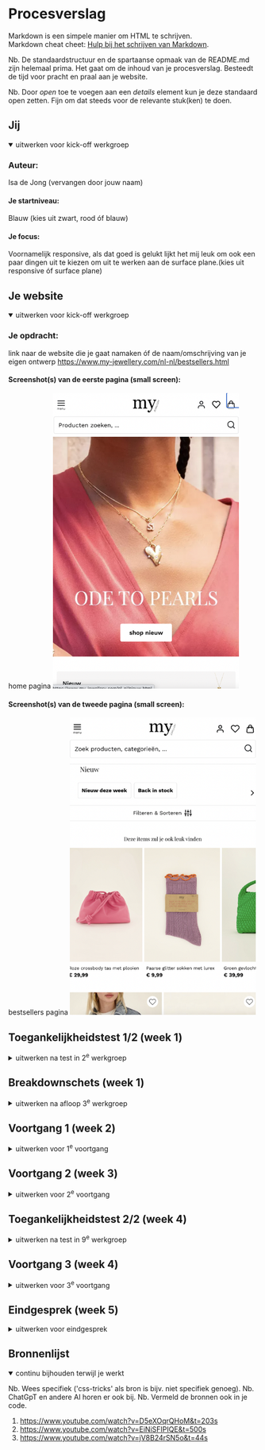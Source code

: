 # Procesverslag
Markdown is een simpele manier om HTML te schrijven.  
Markdown cheat cheet: [Hulp bij het schrijven van Markdown](https://github.com/adam-p/markdown-here/wiki/Markdown-Cheatsheet).

Nb. De standaardstructuur en de spartaanse opmaak van de README.md zijn helemaal prima. Het gaat om de inhoud van je procesverslag. Besteedt de tijd voor pracht en praal aan je website.

Nb. Door *open* toe te voegen aan een *details* element kun je deze standaard open zetten. Fijn om dat steeds voor de relevante stuk(ken) te doen.





## Jij

<details open>
  <summary>uitwerken voor kick-off werkgroep</summary>

  ### Auteur:
  Isa de Jong (vervangen door jouw naam)

  #### Je startniveau:
  Blauw (kies uit zwart, rood óf blauw)

  #### Je focus:
  Voornamelijk responsive,  als dat goed is gelukt lijkt het mij leuk om ook een paar dingen uit te kiezen om uit te werken aan de surface plane.(kies uit responsive óf surface plane)

 
</details>





## Je website

<details open>
  <summary>uitwerken voor kick-off werkgroep</summary>

  ### Je opdracht:
  link naar de website die je gaat namaken óf de naam/omschrijving van je eigen ontwerp
  https://www.my-jewellery.com/nl-nl/bestsellers.html 

  #### Screenshot(s) van de eerste pagina (small screen): 
  home pagina 
  <img src="readme-images/Homepage.png" width="375px" alt="omschrijving van de pagina">

  #### Screenshot(s) van de tweede pagina (small screen):
  bestsellers pagina 
  <img src="readme-images/Shopnieuw.png" width="375px" alt="omschrijving van de pagina">
 
</details>



## Toegankelijkheidstest 1/2 (week 1)

<details>
  <summary>uitwerken na test in 2<sup>e</sup> werkgroep</summary>

  ### Bevindingen
  Lijst met je bevindingen die in de test naar voren kwamen:

  Erg veel fouten als ik het in de w3c validater doe.

</details>



## Breakdownschets (week 1)

<details>
  <summary>uitwerken na afloop 3<sup>e</sup> werkgroep</summary>

  ### de hele pagina: 
  <img src="readme-images/breakdownschets1.png" width="375px" alt="breakdown van de hele pagina">

  ### dynamisch deel (bijv menu): 
  <img src="readme-images/breakdownschets2.png" width="375px" alt="breakdown van een dynamisch deel">

  ### wellicht nog een dynamisch deel (bijv filter): 
  <img src="readme-images/breakdownschets3.png" width="375px" alt="breakdown van nog een dynamisch deel">

</details>





## Voortgang 1 (week 2)

<details>
  <summary>uitwerken voor 1<sup>e</sup> voortgang</summary>

  ### Stand van zaken
  hier dit ging goed & dit was lastig (neem ook screenshots op van delen van je website en code)

wat goed gaat is de html schrijen. ik vond het lastig om te begrijpen hoe een grid in elkaar zit en hoe je uiteindelijk een responsive website kon maken.

<img src="readme-images/codescreenshot1.png" width="375px" alt="screenshot van code ">
 Op deze screenshot zie je een slider die ik heb gecodeerd zonder een grid te gebruiken, ik hoop dat ik deze ul in een grid kan zetten en dat de button dan ook op de foto kan komen.
  ### Agenda voor meeting
  samen met je groepje opstellen

  | student 1      | student 2          | student 3    | student 4        |
  | ---            | ---                | ---          | ---              |
  | dit bespreken  | en dit             | en ik dit    | en dan ik dat    |
  | en dat ook nog | dit als er tijd is | nog een punt | dit wil ik zeker |
  | ...            | ...                | ...          | ...              |


  ### Verslag van meeting
  hier na afloop snel de uitkomsten van de meeting vastleggen

  - veel proberen en opzoeken over grid
  - alle opdrachten goed doen
  - Hulp vragen aan de studentenassistent of de docent als het niet lukt om op weg te komen
  - ...

</details>





## Voortgang 2 (week 3)

<details>
  <summary>uitwerken voor 2<sup>e</sup> voortgang</summary>

  ### Stand van zaken
  hier dit ging goed & dit was lastig (neem ook screenshots op van delen van je website en code)

<img src="readme-images/codescreenshot2.png" width="375px" alt="screenshot van code ">
Wat erg goed gaat is dat ik een grid heb en het begrijp!! daarnaast ben ik erachter gekomen hoe een media query werkt en ben ik over het algemeen veel blijer met het resultaat wat ik nu heb!
  ### Agenda voor meeting
  samen met je groepje opstellen

  | student 1      | student 2          | student 3    | student 4        |
  | ---            | ---                | ---          | ---              |
  | dit bespreken  | en dit             | en ik dit    | en dan ik dat    |
  | en dat ook nog | dit als er tijd is | nog een punt | dit wil ik zeker |
  | ...            | ...                | ...          | ...              |


  ### Verslag van meeting
  hier na afloop snel de uitkomsten van de meeting vastleggen

  - Veel proberen, maakt niet uit als het niet in een keer lukt
  - Er zijn meerdere manieren om iets te bereiken, ik ga kijken wat de beste is voor mijzelf
  - nog een punt
- ...

</details>





## Toegankelijkheidstest 2/2 (week 4)

<details>
  <summary>uitwerken na test in 9<sup>e</sup> werkgroep</summary>

  ### Bevindingen
  Lijst met je bevindingen die in de test naar voren kwamen (geef ook aan wat er verbeterd is):
 er is veel verbeterd, ik heb bijvoorbeeld alle alts geshreven en er is geen horizontale schuiving meer.
</details>





## Voortgang 3 (week 4)

<details>
  <summary>uitwerken voor 3<sup>e</sup> voortgang</summary>

  ### Stand van zaken
  hier dit ging goed & dit was lastig (neem ook screenshots op van delen van je website en code)
<img src="readme-images/codescreenshot3.png" width="375px" alt="screenshot van code ">
Ik ben mijn 2e pagina goed gaan stylen met css en responsive maken. Ook ben ik alle puntjes op de i gaan zetten en heb ik een hamburger menu laten werken.

  ### Agenda voor meeting
  samen met je groepje opstellen

  | student 1      | student 2          | student 3    | student 4        |
  | ---            | ---                | ---          | ---              |
  | dit bespreken  | en dit             | en ik dit    | en dan ik dat    |
  | en dat ook nog | dit als er tijd is | nog een punt | dit wil ik zeker |
  | ...            | ...                | ...          | ...              |


  ### Verslag van meeting
  hier na afloop snel de uitkomsten van de meeting vastleggen

  - Niet opgeven lol
  - Veel tijd aan besteden en nog even strijden om zo veel mogelijk uit de komende week te halen
  - nog een punt
  - ...

</details>





## Eindgesprek (week 5)

<details>
  <summary>uitwerken voor eindgesprek</summary>

  ### Je uitkomst - karakteristiek screenshots:
  <img src="readme-images/eindresultaat1.png" width="375px" alt="uitomst opdracht 1">


  ### Dit ging goed/Heb ik geleerd: 
  Korte omschrijving met plaatjes

Waar ik erg trots op ben is dat ik echt heel veel heb geleerd deze weken. Ik begon met weinig tot basiskennis over een net html schrijven en ben nu op het punt dat ik geniet van code schrijven, omdat ik zo veel heb geleerd. een ding daarvan is bijvoorbeeld een grid kunnen gebruiken op verschillende manieren. 
  <img src="readme-images/eindresultaat2.png" width="375px" alt="top">


  ### Dit was lastig/Is niet gelukt:
  Korte omschrijving met plaatjes
Wat helaas niet is gelukt is het goed schalen van foto's of in dit geval een slider. 
  <img src="readme-images/eindresultaat3.png" width="375px" alt="bummer">
</details>





## Bronnenlijst

<details open>
  <summary>continu bijhouden terwijl je werkt</summary>

  Nb. Wees specifiek ('css-tricks' als bron is bijv. niet specifiek genoeg). 
  Nb. ChatGpT en andere AI horen er ook bij.
  Nb. Vermeld de bronnen ook in je code.

  1. https://www.youtube.com/watch?v=D5eXOqrQHoM&t=203s
  2. https://www.youtube.com/watch?v=EiNiSFIPIQE&t=500s
  3. https://www.youtube.com/watch?v=jV8B24rSN5o&t=44s

</details>
